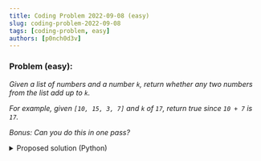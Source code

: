 ```yaml
---
title: Coding Problem 2022-09-08 (easy)
slug: coding-problem-2022-09-08
tags: [coding-problem, easy]
authors: [p0nch0d3v]
---
```

### Problem (easy):
*Given a list of numbers and a number `k`, return whether any two numbers from the list add up to `k`.*

*For example, given `[10, 15, 3, 7]` and `k` of `17`, return true since `10 + 7` is `17`.*

*Bonus: Can you do this in one pass?*

<details>
<summary>Proposed solution (Python)</summary>
<p>

```python
def main (the_list, k):
    i = 0
    j = 0
    success = False
    while (i < len(the_list)):
        while (j < len(the_list)):
            if (i != j):
                if (the_list[i] + the_list[j] == k):
                    print(the_list[i])
                    print(the_list[j])
                    success = True
            j = j + 1
            if (success):
                break
        j = 0
        i = i + 1
        if (success):
            break
    print(success)

if __name__ == "__main__":
    main([10, 15, 3, 7], 17)
```

</p>
</details>
